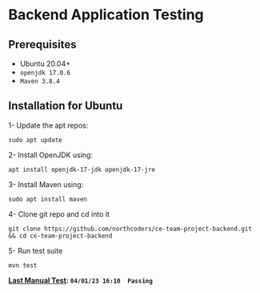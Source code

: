 # Backend Application Testing

## Prerequisites
- Ubuntu 20.04+
- `openjdk 17.0.6` 
- `Maven 3.8.4`

## Installation for Ubuntu
1- Update the apt repos:

 `sudo apt update`

2- Install OpenJDK using:

 `apt install openjdk-17-jdk openjdk-17-jre` 

3- Install Maven using:

 `sudo apt install maven`

4- Clone git repo and cd into it
```
git clone https://github.com/northcoders/ce-team-project-backend.git && cd ce-team-project-backend
```

5- Run test suite

`mvn test`

**<ins>Last Manual Test</ins>: `04/01/23 16:10  Passing`** 